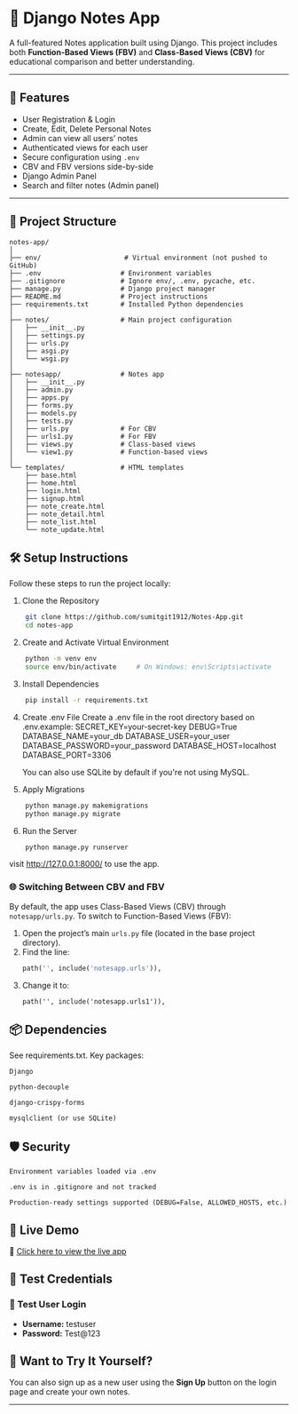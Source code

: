 # 📝 Django Notes App

A full-featured Notes application built using Django. This project includes both **Function-Based Views (FBV)** and **Class-Based Views (CBV)** for educational comparison and better understanding.

---

## 🚀 Features

- User Registration & Login
- Create, Edit, Delete Personal Notes
- Admin can view all users’ notes
- Authenticated views for each user
- Secure configuration using `.env`
- CBV and FBV versions side-by-side
- Django Admin Panel
- Search and filter notes (Admin panel)

---

## 📁 Project Structure
```plaintext
notes-app/
│
├── env/                     # Virtual environment (not pushed to GitHub)
├── .env                    # Environment variables
├── .gitignore              # Ignore env/, .env, pycache, etc.
├── manage.py               # Django project manager
├── README.md               # Project instructions
├── requirements.txt        # Installed Python dependencies
│
├── notes/                  # Main project configuration
│   ├── __init__.py
│   ├── settings.py
│   ├── urls.py
│   ├── asgi.py
│   └── wsgi.py
│
├── notesapp/               # Notes app
│   ├── __init__.py
│   ├── admin.py
│   ├── apps.py
│   ├── forms.py
│   ├── models.py
│   ├── tests.py
│   ├── urls.py             # For CBV
│   ├── urls1.py            # For FBV
│   ├── views.py            # Class-based views
│   └── view1.py            # Function-based views
│
└── templates/              # HTML templates
    ├── base.html
    ├── home.html
    ├── login.html
    ├── signup.html
    ├── note_create.html
    ├── note_detail.html
    ├── note_list.html
    └── note_update.html
```

## 🛠️ Setup Instructions

Follow these steps to run the project locally:

1. Clone the Repository
```bash
    git clone https://github.com/sumitgit1912/Notes-App.git
    cd notes-app
```

2. Create and Activate Virtual Environment
```bash
    python -m venv env
    source env/bin/activate     # On Windows: env\Scripts\activate
```

3. Install Dependencies
```bash
    pip install -r requirements.txt
```

4. Create .env File
Create a .env file in the root directory based on .env.example:
    SECRET_KEY=your-secret-key
    DEBUG=True
    DATABASE_NAME=your_db
    DATABASE_USER=your_user
    DATABASE_PASSWORD=your_password
    DATABASE_HOST=localhost
    DATABASE_PORT=3306

    You can also use SQLite by default if you're not using MySQL.


5. Apply Migrations
```bash
    python manage.py makemigrations
    python manage.py migrate
```

6. Run the Server
```bash
    python manage.py runserver
```
visit http://127.0.0.1:8000/ to use the app.


### 🌐 Switching Between CBV and FBV
By default, the app uses Class-Based Views (CBV) through `notesapp/urls.py`.
To switch to Function-Based Views (FBV):
1. Open the project’s main `urls.py` file (located in the base project directory).
2. Find the line:
   ```python
   path('', include('notesapp.urls')),
   ```
3. Change it to:
    ```
    path('', include('notesapp.urls1')),
    ```

## 📦 Dependencies
See requirements.txt. Key packages:

    Django

    python-decouple

    django-crispy-forms

    mysqlclient (or use SQLite)


## 🛡️ Security
    Environment variables loaded via .env

    .env is in .gitignore and not tracked

    Production-ready settings supported (DEBUG=False, ALLOWED_HOSTS, etc.)

## 🚀 Live Demo

🔗 [Click here to view the live app](https://notes-app-zpdm.onrender.com)

## 🔐 Test Credentials

### 👤 Test User Login
- **Username:** testuser  
- **Password:** Test@123

## 🧪 Want to Try It Yourself?

You can also sign up as a new user using the **Sign Up** button on the login page and create your own notes.

---





